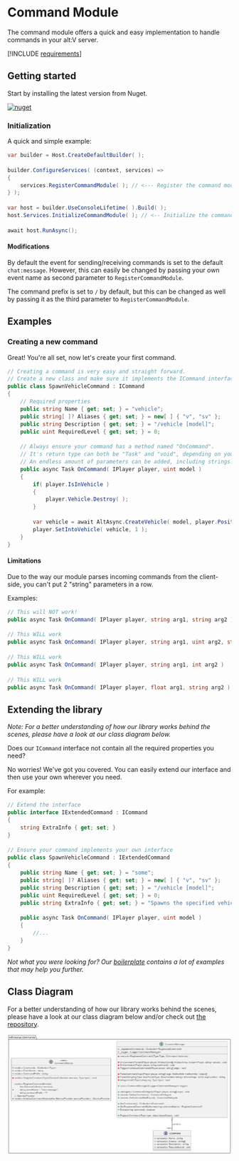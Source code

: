# Command Module

The command module offers a quick and easy implementation to handle commands in your alt:V server.

[!INCLUDE [requirements](~/includes/partials/requirements.md)]
## Getting started

Start by installing the latest version from Nuget.

[![nuget](https://img.shields.io/nuget/v/AltV.Atlas.Commands?style=for-the-badge)](https://www.nuget.org/packages/AltV.Atlas.Commands/)


### Initialization
A quick and simple example:
```cs
var builder = Host.CreateDefaultBuilder( );

builder.ConfigureServices( (context, services) =>
{
    services.RegisterCommandModule( ); // <--- Register the command module
} );
    
var host = builder.UseConsoleLifetime( ).Build( );
host.Services.InitializeCommandModule( ); // <-- Initialize the command module

await host.RunAsync();
```

#### Modifications
By default the event for sending/receiving commands is set to the default ``chat:message``. However, this can easily be changed by passing your own event name as second parameter to ``RegisterCommandModule``.

The command prefix is set to ``/`` by default, but this can be changed as well by passing it as the third parameter to ``RegisterCommandModule``.

## Examples

### Creating a new command
Great! You're all set, now let's create your first command.

```cs
// Creating a command is very easy and straight forward.
// Create a new class and make sure it implements the ICommand interface.
public class SpawnVehicleCommand : ICommand
{
    // Required properties
    public string Name { get; set; } = "vehicle";
    public string[ ]? Aliases { get; set; } = new[ ] { "v", "sv" };
    public string Description { get; set; } = "/vehicle [model]";
    public uint RequiredLevel { get; set; } = 0;

    // Always ensure your command has a method named "OnCommand".
    // It's return type can both be "Task" and "void", depending on your needs.
    // An endless amount of parameters can be added, including strings!
    public async Task OnCommand( IPlayer player, uint model )
    { 
        if( player.IsInVehicle )
        {
            player.Vehicle.Destroy( );
        }
        
        var vehicle = await AltAsync.CreateVehicle( model, player.Position, player.Rotation );
        player.SetIntoVehicle( vehicle, 1 );
    }
}
```

#### Limitations
Due to the way our module parses incoming commands from the client-side, you can't put 2 "string" parameters in a row.

Examples:
```cs
// This will NOT work!
public async Task OnCommand( IPlayer player, string arg1, string arg2 )

// This WILL work
public async Task OnCommand( IPlayer player, string arg1, uint arg2, string arg3 )

// This WILL work
public async Task OnCommand( IPlayer player, string arg1, int arg2 )

// This WILL work
public async Task OnCommand( IPlayer player, float arg1, string arg2 )
```

## Extending the library
*Note: For a better understanding of how our library works behind the scenes, please have a look at our class diagram below.*

Does our ``ICommand`` interface not contain all the required properties you need?

No worries! We've got you covered. You can easily extend our interface and then use your own wherever you need.

For example:
```cs
// Extend the interface
public interface IExtendedCommand : ICommand 
{
    string ExtraInfo { get; set; }
}

// Ensure your command implements your own interface
public class SpawnVehicleCommand : IExtendedCommand 
{
    public string Name { get; set; } = "some";
    public string[ ]? Aliases { get; set; } = new[ ] { "v", "sv" };
    public string Description { get; set; } = "/vehicle [model]";
    public uint RequiredLevel { get; set; } = 0;
    public string ExtraInfo { get; set; } = "Spawns the specified vehicle for you.";

    public async Task OnCommand( IPlayer player, uint model )
    { 
        //...
    }
}
```

*Not what you were looking for? Our [boilerplate](https://github.com/altv-atlas/Boilerplate) contains a lot of examples that may help you further.*

## Class Diagram
For a better understanding of how our library works behind the scenes, please have a look at our class diagram below and/or check out [the repository](https://github.com/altv-atlas/Commands).

![Class Diagram](../images/command-module.png)
